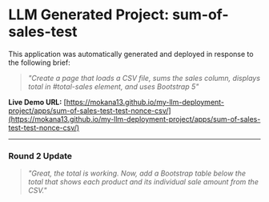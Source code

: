 # LLM Generated Project: sum-of-sales-test

This application was automatically generated and deployed in response to the following brief:

> *"Create a page that loads a CSV file, sums the sales column, displays total in #total-sales element, and uses Bootstrap 5"*

**Live Demo URL:** [https://mokana13.github.io/my-llm-deployment-project/apps/sum-of-sales-test-test-nonce-csv/](https://mokana13.github.io/my-llm-deployment-project/apps/sum-of-sales-test-test-nonce-csv/)


---

### Round 2 Update

> *"Great, the total is working. Now, add a Bootstrap table below the total that shows each product and its individual sale amount from the CSV."*